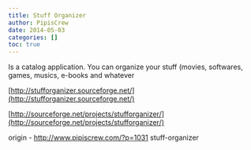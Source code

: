 ```yaml
---
title: Stuff Organizer
author: PipisCrew
date: 2014-05-03
categories: []
toc: true
---
```


Is a catalog application. You can organize your stuff (movies, softwares, games, musics, e-books and whatever

[http://stufforganizer.sourceforge.net/](http://stufforganizer.sourceforge.net/)

[http://sourceforge.net/projects/stufforganizer/](http://sourceforge.net/projects/stufforganizer/)

origin - http://www.pipiscrew.com/?p=1031 stuff-organizer